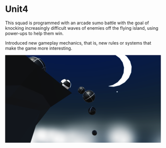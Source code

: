 # Unit4

This squad is programmed with an arcade sumo battle with the goal of knocking increasingly difficult waves of enemies off the flying island, using power-ups to help them win. 


Introduced new gameplay mechanics, that is, new rules or systems that make the game more interesting.

![alt text](4.png "Описание будет тут")
